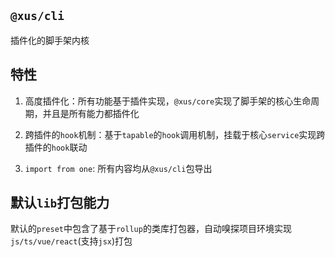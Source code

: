 ## `@xus/cli`

插件化的脚手架内核

## 特性

1. 高度插件化：所有功能基于插件实现，`@xus/core`实现了脚手架的核心生命周期，并且是所有能力都插件化

2. 跨插件的`hook`机制：基于`tapable`的`hook`调用机制，挂载于核心`service`实现跨插件的`hook`联动

3. `import from one`: 所有内容均从`@xus/cli`包导出

## 默认`lib`打包能力

默认的`preset`中包含了基于`rollup`的类库打包器，自动嗅探项目环境实现`js/ts/vue/react`(支持`jsx`)打包
